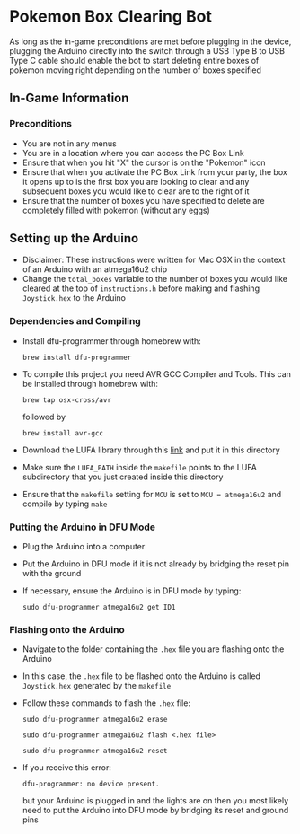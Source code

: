 # Pokemon Box Clearing Bot

As long as the in-game preconditions are met before plugging in the device, plugging the Arduino directly into the switch through a USB Type B to USB Type C cable should enable the bot to start deleting entire boxes of pokemon moving right depending on the number of boxes specified

## In-Game Information

### Preconditions

- You are not in any menus
- You are in a location where you can access the PC Box Link
- Ensure that when you hit "X" the cursor is on the "Pokemon" icon
- Ensure that when you activate the PC Box Link from your party, the box it opens up to is the first box you are looking to clear and any subsequent boxes you would like to clear are to the right of it
- Ensure that the number of boxes you have specified to delete are completely filled with pokemon (without any eggs)

## Setting up the Arduino

- Disclaimer: These instructions were written for Mac OSX in the context of an Arduino with an atmega16u2 chip
- Change the `total_boxes` variable to the number of boxes you would like cleared at the top of `instructions.h` before making and flashing `Joystick.hex` to the Arduino

### Dependencies and Compiling

- Install dfu-programmer through homebrew with:

    `brew install dfu-programmer`
- To compile this project you need AVR GCC Compiler and Tools. This can be installed through homebrew with:

    `brew tap osx-cross/avr`

    followed by

    `brew install avr-gcc`
- Download the LUFA library through this [link](http://www.fourwalledcubicle.com/LUFA.php) and put it in this directory
- Make sure the `LUFA_PATH` inside the `makefile` points to the LUFA subdirectory that you just created inside this directory
- Ensure that the `makefile` setting for `MCU` is set to `MCU = atmega16u2` and compile by typing `make`

### Putting the Arduino in DFU Mode

- Plug the Arduino into a computer
- Put the Arduino in DFU mode if it is not already by bridging the reset pin with the ground
- If necessary, ensure the Arduino is in DFU mode by typing:

    `sudo dfu-programmer atmega16u2 get ID1`

### Flashing onto the Arduino

- Navigate to the folder containing the `.hex` file you are flashing onto the Arduino
- In this case, the `.hex` file to be flashed onto the Arduino is called `Joystick.hex` generated by the `makefile`
- Follow these commands to flash the `.hex` file:

    `sudo dfu-programmer atmega16u2 erase`

    `sudo dfu-programmer atmega16u2 flash <.hex file>`

    `sudo dfu-programmer atmega16u2 reset`

- If you receive this error:

    `dfu-programmer: no device present.`

    but your Arduino is plugged in and the lights are on then you most likely need to put the Arduino into DFU mode by bridging its reset and ground pins